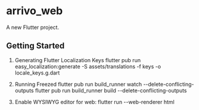 # arrivo_web

A new Flutter project.

## Getting Started

1. Generating Flutter Localization Keys
flutter pub run easy_localization:generate -S assets/translations -f keys -o locale_keys.g.dart


2. Running Freezed
flutter pub run build_runner watch --delete-conflicting-outputs
flutter pub run build_runner build --delete-conflicting-outputs

3. Enable WYSIWYG editor for web:
flutter run --web-renderer html